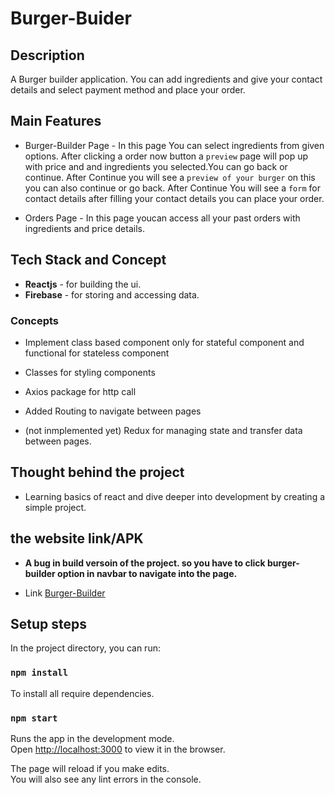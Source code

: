 # Burger-Buider

## Description

A Burger builder application. You can add ingredients and give your contact details and select payment method and place your order.

## Main Features
* Burger-Builder Page - In this page You can select ingredients from given options. After clicking a order now button a `preview` page will pop up with price and and ingredients you selected.You can go back or continue. After Continue you will see a `preview of your burger` on this you can also continue or go back. After Continue You will see a `form` for contact details after filling your contact details you can place your order.

* Orders Page - In this page youcan access all your past orders with ingredients and price details.

## Tech Stack and Concept
* __Reactjs__ - for building the ui.
* __Firebase__ - for storing and accessing data.

### Concepts
* Implement class based component only for stateful component and functional for stateless component 

* Classes for styling components

* Axios package for http call

* Added Routing to navigate between pages

* (not inmplemented yet) Redux for managing state and transfer data between pages.


## Thought behind the project

* Learning basics of react and dive deeper into development by creating a simple project.

##  the website link/APK

* __A bug in build versoin of the project. so you have to click burger-builder option in navbar to navigate into the page.__

* Link 
 [Burger-Builder](https://prawar.github.io/burger-builder/)




## Setup steps

In the project directory, you can run:


### `npm install`

To install all require dependencies.

### `npm start`

Runs the app in the development mode.\
Open [http://localhost:3000](http://localhost:3000) to view it in the browser.

The page will reload if you make edits.\
You will also see any lint errors in the console.


